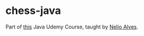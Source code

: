 # chess-java

Part of [this](https://www.udemy.com/course/java-curso-completo/) Java Udemy Course, taught by [Nelio Alves](https://github.com/acenelio).
